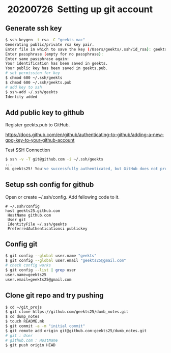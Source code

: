 #  20200726  Setting up git account

## Generate ssh key

```bash
$ ssh-keygen -t rsa -C "geekts-mac"
Generating public/private rsa key pair.
Enter file in which to save the key (/Users/geekts/.ssh/id_rsa): geekts
Enter passphrase (empty for no passphrase):
Enter same passphrase again:
Your identification has been saved in geekts.
Your public key has been saved in geekts.pub.
# set permission for key
$ chmod 600 ~/.ssh/geekts
$ chmod 600 ~/.ssh/geekts.pub
# add key to ssh
$ ssh-add ~/.ssh/geekts
Identity added
```

## Add public key to github

Register geekts.pub to GitHub.

https://docs.github.com/en/github/authenticating-to-github/adding-a-new-gpg-key-to-your-github-account

Test SSH Connection

```bash
$ ssh -v -T git@github.com -i ~/.ssh/geekts
...
Hi geekts25! You've successfully authenticated, but GitHub does not provide shell access.
```

## Setup ssh config for github

Open or create ~/.ssh/config. Add fellowing code to it.

```
# ~/.ssh/config
host geekts25.github.com
 HostName github.com
 User git
 IdentityFile ~/.ssh/geekts
 PreferredAuthenticationsi publickey
```

## Config git

```bash
$ git config --global user.name "geekts"
$ git config --global user.email "geekts25@gmail.com"
# check config works
$ git config --list | grep user
user.name=geekts25
user.email=geekts25@gmail.com
```

## Clone git repo and try pushing

```bash
$ cd ~/git_projs
$ git clone https://github.com/geekts25/dumb_notes.git
$ cd dump_notes
$ touch README.mk
$ git commit -a -m "initial commit"
$ git remote add origin git@github.com:geekts25/dumb_notes.git
# git : User
# github.com : HostName
$ git push origin HEAD
```

